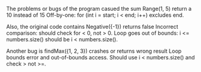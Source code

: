 The problems or bugs of the program casued the sum Range(1, 5) return a 10 instead of 15
        Off-by-one: for (int i = start; i < end; i++) excludes end.

Also, the original code contains Negative({-1}) returns false
    Incorrect comparison: should check for < 0, not > 0.
    Loop goes out of bounds: i <= numbers.size() should be i < numbers.size().

Another bug is findMax({1, 2, 3}) crashes or returns wrong result
    Loop bounds error and out-of-bounds access.
    Should use i < numbers.size() and check > not >=.
